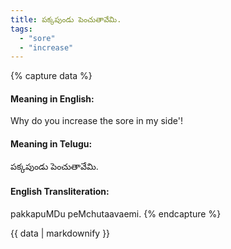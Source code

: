 ```yaml
---
title: పక్కపుండు పెంచుతావేమి.
tags:
  - "sore"
  - "increase"
---
```


{% capture data %}
#### Meaning in English:
Why do you increase the sore in my side'!

#### Meaning in Telugu:
పక్కపుండు పెంచుతావేమి.

#### English Transliteration:
pakkapuMDu peMchutaavaemi.
{% endcapture %}

<div class="notice">{{ data | markdownify }}</div>

